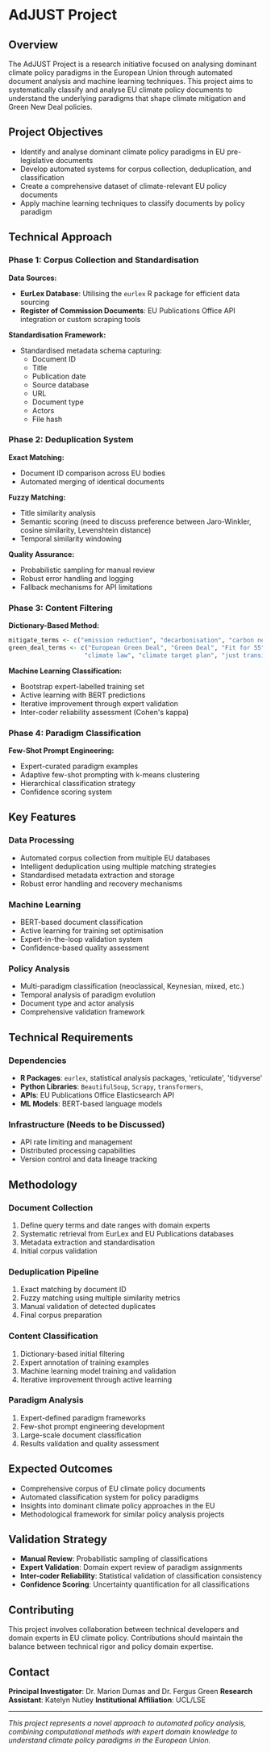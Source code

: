 
# AdJUST Project

## Overview

The AdJUST Project is a research initiative focused on analysing dominant climate policy paradigms in the European Union through automated document analysis and machine learning techniques. This project aims to systematically classify and analyse EU climate policy documents to understand the underlying paradigms that shape climate mitigation and Green New Deal policies.

## Project Objectives

- Identify and analyse dominant climate policy paradigms in EU pre-legislative documents
- Develop automated systems for corpus collection, deduplication, and classification
- Create a comprehensive dataset of climate-relevant EU policy documents
- Apply machine learning techniques to classify documents by policy paradigm

## Technical Approach

### Phase 1: Corpus Collection and Standardisation

**Data Sources:**
- **EurLex Database**: Utilising the `eurlex` R package for efficient data sourcing
- **Register of Commission Documents**: EU Publications Office API integration or custom scraping tools

**Standardisation Framework:**
- Standardised metadata schema capturing:
  - Document ID
  - Title
  - Publication date
  - Source database
  - URL
  - Document type
  - Actors
  - File hash

### Phase 2: Deduplication System

**Exact Matching:**
- Document ID comparison across EU bodies
- Automated merging of identical documents

**Fuzzy Matching:**
- Title similarity analysis
- Semantic scoring (need to discuss preference between Jaro-Winkler, cosine similarity, Levenshtein distance)
- Temporal similarity windowing

**Quality Assurance:**
- Probabilistic sampling for manual review
- Robust error handling and logging
- Fallback mechanisms for API limitations

### Phase 3: Content Filtering

**Dictionary-Based Method:**
```r
mitigate_terms <- c("emission reduction", "decarbonisation", "carbon neutral")
green_deal_terms <- c("European Green Deal", "Green Deal", "Fit for 55", 
                     "climate law", "climate target plan", "just transition")
```

**Machine Learning Classification:**
- Bootstrap expert-labelled training set
- Active learning with BERT predictions
- Iterative improvement through expert validation
- Inter-coder reliability assessment (Cohen's kappa)

### Phase 4: Paradigm Classification

**Few-Shot Prompt Engineering:**
- Expert-curated paradigm examples
- Adaptive few-shot prompting with k-means clustering
- Hierarchical classification strategy
- Confidence scoring system

## Key Features

### Data Processing
- Automated corpus collection from multiple EU databases
- Intelligent deduplication using multiple matching strategies
- Standardised metadata extraction and storage
- Robust error handling and recovery mechanisms

### Machine Learning
- BERT-based document classification
- Active learning for training set optimisation
- Expert-in-the-loop validation system
- Confidence-based quality assessment

### Policy Analysis
- Multi-paradigm classification (neoclassical, Keynesian, mixed, etc.)
- Temporal analysis of paradigm evolution
- Document type and actor analysis
- Comprehensive validation framework

## Technical Requirements

### Dependencies
- **R Packages**: `eurlex`, statistical analysis packages, 'reticulate', 'tidyverse'
- **Python Libraries**: `BeautifulSoup`, `Scrapy`, `transformers`, 
- **APIs**: EU Publications Office Elasticsearch API
- **ML Models**: BERT-based language models

### Infrastructure (Needs to be Discussed) 
- API rate limiting and management
- Distributed processing capabilities
- Version control and data lineage tracking

## Methodology

### Document Collection
1. Define query terms and date ranges with domain experts
2. Systematic retrieval from EurLex and EU Publications databases
3. Metadata extraction and standardisation
4. Initial corpus validation

### Deduplication Pipeline
1. Exact matching by document ID
2. Fuzzy matching using multiple similarity metrics
3. Manual validation of detected duplicates
4. Final corpus preparation

### Content Classification
1. Dictionary-based initial filtering
2. Expert annotation of training examples
3. Machine learning model training and validation
4. Iterative improvement through active learning

### Paradigm Analysis
1. Expert-defined paradigm frameworks
2. Few-shot prompt engineering development
3. Large-scale document classification
4. Results validation and quality assessment

## Expected Outcomes

- Comprehensive corpus of EU climate policy documents
- Automated classification system for policy paradigms
- Insights into dominant climate policy approaches in the EU
- Methodological framework for similar policy analysis projects

## Validation Strategy

- **Manual Review**: Probabilistic sampling of classifications
- **Expert Validation**: Domain expert review of paradigm assignments
- **Inter-coder Reliability**: Statistical validation of classification consistency
- **Confidence Scoring**: Uncertainty quantification for all classifications

## Contributing

This project involves collaboration between technical developers and domain experts in EU climate policy. Contributions should maintain the balance between technical rigor and policy domain expertise.

## Contact

**Principal Investigator**: Dr. Marion Dumas and Dr. Fergus Green 
**Research Assistant**: Katelyn Nutley 
**Institutional Affiliation**: UCL/LSE  

---

*This project represents a novel approach to automated policy analysis, combining computational methods with expert domain knowledge to understand climate policy paradigms in the European Union.*
